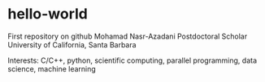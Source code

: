 # hello-world
First repository on github
Mohamad Nasr-Azadani
Postdoctoral Scholar
University of California, Santa Barbara

Interests: C/C++, python, scientific computing, parallel programming, data science, machine learning

